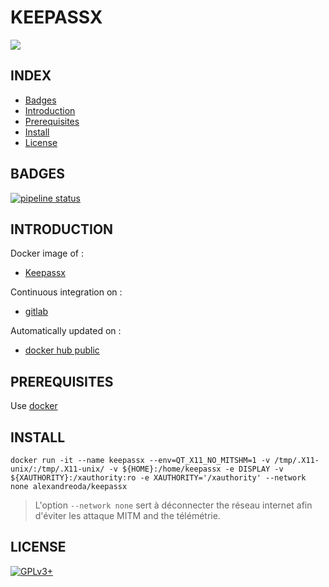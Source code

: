 # KEEPASSX

<img src="https://upload.wikimedia.org/wikipedia/en/9/9a/KeePassX_Logo.png" />


## INDEX

- [Badges](#BADGES)
- [Introduction](#INTRODUCTION)
- [Prerequisites](#PREREQUISITESITES)
- [Install](#INSTALL)
- [License](#LICENSE)


## BADGES

[![pipeline status](https://gitlab.com/oda-alexandre/keepassx/badges/master/pipeline.svg)](https://gitlab.com/oda-alexandre/keepassx/commits/master)


## INTRODUCTION

Docker image of :

- [Keepassx](https://keepass.info/index.html)

Continuous integration on :

- [gitlab](https://gitlab.com/oda-alexandre/keepassx/pipelines)

Automatically updated on :

- [docker hub public](https://hub.docker.com/r/alexandreoda/keepassx)


## PREREQUISITES

Use [docker](https://www.docker.com)


## INSTALL

```
docker run -it --name keepassx --env=QT_X11_NO_MITSHM=1 -v /tmp/.X11-unix/:/tmp/.X11-unix/ -v ${HOME}:/home/keepassx -e DISPLAY -v ${XAUTHORITY}:/xauthority:ro -e XAUTHORITY='/xauthority' --network none alexandreoda/keepassx
```

> L'option `--network none` sert à déconnecter the réseau internet afin d'éviter les attaque MITM and the télémétrie.


## LICENSE

[![GPLv3+](http://gplv3.fsf.org/gplv3-127x51.png)](https://gitlab.com/oda-alexandre/keepassx/blob/master/LICENSE)
